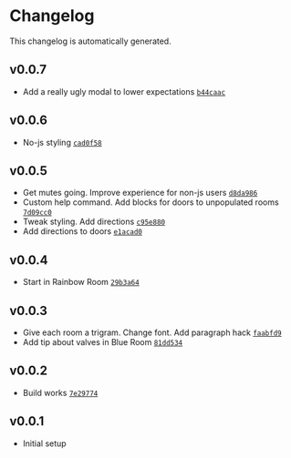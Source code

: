 # Changelog

This changelog is automatically generated.

## v0.0.7

- Add a really ugly modal to lower expectations [`b44caac`](../../commit/b44caac03b6d76112dfd1c061e01883d79be1300)

## v0.0.6

- No-js styling [`cad0f58`](../../commit/cad0f582e0b57e5a22f6a3a8ef428773905dd148)

## v0.0.5

- Get mutes going. Improve experience for non-js users [`d8da986`](../../commit/d8da986ad63a2e342d46e5e662fbae369825f1b9)
- Custom help command. Add blocks for doors to unpopulated rooms [`7d09cc0`](../../commit/7d09cc071e17c0695356aa5e9292ca0253373665)
- Tweak styling. Add directions [`c95e880`](../../commit/c95e880706f8ba2afc9585d8c5dcbeb7d184345c)
- Add directions to doors [`e1acad0`](../../commit/e1acad0a118cff3bfd3d8d253b3cb2d095e6b42e)

## v0.0.4

- Start in Rainbow Room [`29b3a64`](../../commit/29b3a64ae80c9747ef7ed8be9bbfaed976e9e001)

## v0.0.3

- Give each room a trigram. Change font. Add paragraph hack [`faabfd9`](../../commit/faabfd98d2789db69ecf58fdbc2570e35e8c7994)
- Add tip about valves in Blue Room [`81dd534`](../../commit/81dd534b4e46262e1581eb2617c4ad54a7ef235a)

## v0.0.2

- Build works [`7e29774`](../../commit/7e2977467681985602e06598f46f30d72bebaadc)

## v0.0.1

- Initial setup
